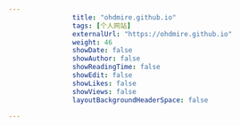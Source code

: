 ---
                title: "ohdmire.github.io"
                tags: [个人网站]
                externalUrl: "https://ohdmire.github.io"
                weight: 46
                showDate: false
                showAuthor: false
                showReadingTime: false
                showEdit: false
                showLikes: false
                showViews: false
                layoutBackgroundHeaderSpace: false
                ---

